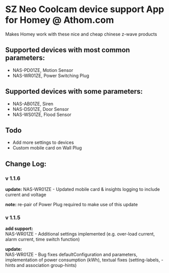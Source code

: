 # SZ Neo Coolcam device support App for Homey @ Athom.com
Makes Homey work with these nice and cheap chinese z-wave products

## Supported devices with most common parameters:
* NAS-PD01ZE, Motion Sensor
* NAS-WR01ZE, Power Switching Plug

## Supported devices with some parameters:
* NAS-AB01ZE, Siren
* NAS-DS01ZE, Door Sensor
* NAS-WS01ZE, Flood Sensor

## Todo
* Add more settings to devices
* Custom mobile card on Wall Plug 

## Change Log:
### v 1.1.6
**update:**
NAS-WR01ZE - Updated mobile card & insights logging to include current and voltage

**note:**
re-pair of Power Plug required to make use of this update

### v 1.1.5
**add support:**  
NAS-WR01ZE - Additional settings implemented (e.g. over-load current, alarm current, time switch function)

**update:**  
NAS-WR01ZE - Bug fixes defaultConfiguration and parameters, implementation of power consumption (kWh), textual fixes (setting-labels, -hints and association group-hints)
